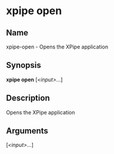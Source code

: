 # xpipe open

<h2 id="_name">Name</h2>
<div class="sectionbody">
<p>xpipe-open - Opens the XPipe application</p>
</div>
<div class="sect1">
<h2 id="_synopsis">Synopsis</h2>
<div class="sectionbody">
<div class="paragraph">
<p><strong>xpipe open</strong> [<em>&lt;input&gt;</em>&#8230;&#8203;]</p>
</div>
</div>
</div>
<div class="sect1">
<h2 id="_description">Description</h2>
<div class="sectionbody">
<div class="paragraph">
<p>Opens the XPipe application</p>
</div>
</div>
</div>
<div class="sect1">
<h2 id="_arguments">Arguments</h2>
<div class="sectionbody">
<div class="dlist">
<dl>
<dt class="hdlist1">[<em>&lt;input&gt;</em>&#8230;&#8203;]</dt>
</dl>
</div>
</div>
</div>
